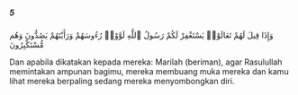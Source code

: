 ##### 5

<span class="ayah">وَإِذَا قِيلَ لَهُمْ تَعَالَوْا۟ يَسْتَغْفِرْ لَكُمْ رَسُولُ ٱللَّهِ لَوَّوْا۟ رُءُوسَهُمْ وَرَأَيْتَهُمْ يَصُدُّونَ وَهُم مُّسْتَكْبِرُونَ</span>

<span class="ayah_translation">Dan apabila dikatakan kepada mereka: Marilah (beriman), agar Rasulullah memintakan ampunan bagimu, mereka membuang muka mereka dan kamu lihat mereka berpaling sedang mereka menyombongkan diri.</span>
